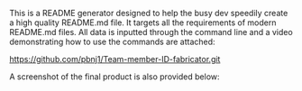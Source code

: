 This is a README generator designed to help the busy dev speedily create a high quality README.md file.  It targets all the requirements of modern README.md files.
All data is inputted through the command line and a video demonstrating how to use the commands are attached:

https://github.com/pbnj1/Team-member-ID-fabricator.git

A screenshot of the final product is also provided below:

